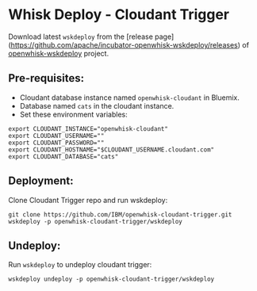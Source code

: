 # Whisk Deploy - Cloudant Trigger 

Download latest `wskdeploy` from the [release page] (https://github.com/apache/incubator-openwhisk-wskdeploy/releases) of [openwhisk-wskdeploy](https://github.com/apache/incubator-openwhisk-wskdeploy) project.

## Pre-requisites:

* Cloudant database instance named `openwhisk-cloudant` in Bluemix.
* Database named `cats` in the cloudant instance.
* Set these environment variables:

```
export CLOUDANT_INSTANCE="openwhisk-cloudant"
export CLOUDANT_USERNAME=""
export CLOUDANT_PASSWORD=""
export CLOUDANT_HOSTNAME="$CLOUDANT_USERNAME.cloudant.com"
export CLOUDANT_DATABASE="cats"
```

## Deployment:

Clone Cloudant Trigger repo and run wskdeploy:

```
git clone https://github.com/IBM/openwhisk-cloudant-trigger.git
wskdeploy -p openwhisk-cloudant-trigger/wskdeploy
```

## Undeploy:

Run `wskdeploy` to undeploy cloudant trigger:

```
wskdeploy undeploy -p openwhisk-cloudant-trigger/wskdeploy
```
